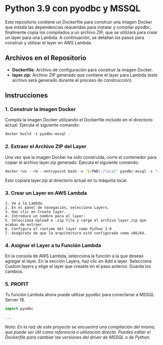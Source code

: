 # Python 3.9 con pyodbc y MSSQL

Este repositorio contiene un Dockerfile para construir una imagen Docker que instala las dependencias requeridas para instalar y compilar pyodbc, finalmente copia los compilados a un archivo ZIP, que se utilizará para crear un layer para una Lambda. A continuación, se detallan los pasos para construir y utilizar el layer en AWS Lambda.

## Archivos en el Repositorio

- **Dockerfile**: Archivo de configuración para construir la imagen Docker.
- **layer.zip**: Archivo ZIP generado que contiene el layer para Lambda (este archivo será generado durante el proceso de construcción).

## Instrucciones

### 1. Construir la Imagen Docker

Compila la imagen Docker utilizando el Dockerfile incluido en el directorio actual. Ejecuta el siguiente comando:

```powershell
docker build -t pyodbc-mssql .
```


### 2. Extraer el Archivo ZIP del Layer
Una vez que la imagen Docker ha sido construida, corre el contenedor para copiar el archivo layer.zip generado. Ejecuta el siguiente comando:

```powershell
docker run --rm --entrypoint bash -v "${PWD}:/local" pyodbc-mssql -c "cp /layer.zip /local/"
```
Esto copiará layer.zip al directorio actual en tu máquina local.

### 3. Crear un Layer en AWS Lambda
    1. Ve a la Lambda.
    2. En el panel de navegación, selecciona Layers.
    3. Haz clic en Create layer.
    4. Introduce un nombre para el layer.
    5. Selecciona Upload a .zip file y carga el archivo layer.zip que acabas de extraer.
    6. Configura el runtime del layer como Python 3.9
    7. Asegúrate de que la arquitectura esté configurada como x86/64.

### 4. Asignar el Layer a tu Función Lambda
En la consola de AWS Lambda, selecciona la función a la que deseas agregar el layer.
En la sección Layers, haz clic en Add a layer.
Selecciona Custom layers y elige el layer que creaste en el paso anterior.
Guarda los cambios.

### 5. PROFIT
Tu función Lambda ahora puede utilizar pyodbc para conectarse a MSSQL Server 18.
```python
import pyodbc

...
```

_Nota_:
_En la raíz de este proyecto se encuentra una compilación del mismo, que puede ser útil como referencia o utilización directa._
_Puedes editar el Dockerfile para cambiar las versiones del driver de MSSQL o de Python._
